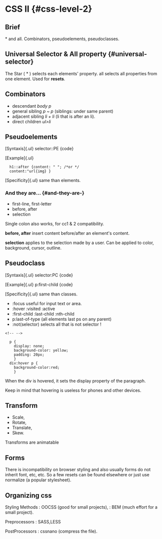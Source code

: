 # CSS II {#css-level-2}

## Brief

\* and all. Combinators, pseudoelements, pseudoclasses.

## Universal Selector & All property {#universal-selector}

The Star ( \* ) selects each elements\' property. all selects all
properties from one element. Used for **resets**.

## Combinators

-   descendant *body p*
-   general sibling *p \~ p* (siblings: under same parent)
-   adjacent sibling *li + li* (li that is after an li).
-   direct children *ul>li*

## Pseudoelements

[Syntaxis]{.ul} selector::PE {code}

[Example]{.ul}

      
      h1::after {content: " "; /*or */
      content:"url{img} }
      
        

[Specificity]{.ul} same than elements.

### And they are\... {#and-they-are-}

-   first-line, first-letter
-   before, after
-   selection

Single colon also works, for cc1 & 2 compatibility.

**before, after** insert content before/after an element\'s content.

**selection** applies to the selection made by a user. Can be applied to
color, background, cursor, outline.

## Pseudoclass

[Syntaxis]{.ul} selector:PC {code}

[Example]{.ul} p:first-child {code}

[Specificity]{.ul} same than classes.

-   :focus useful for input text or area.
-   :hover :visited :active
-   :first-child :last-child :nth-child
-   p:last-of-type (all elements last ps on any parent)
-   :not(selector) selects all that is not selector !

```{=html}
<!-- -->
```
      p {
        display: none;
        background-color: yellow;
        padding: 20px;
        }
      div:hover p {
        background-color:red;
        }
        

When the div is hovered, it sets the display property of the paragraph.

Keep in mind that hovering is useless for phones and other devices.

## Transform

-   Scale,
-   Rotate,
-   Translate,
-   Skew.

Transforms are animatable

## Forms

There is incompatibility on browser styling and also usually forms do
not inherit font, etc, etc. So a few resets can be found elsewhere or
just use normalize (a popular stylesheet).

## Organizing css

Styling Methods
:   OOCSS (good for small projects),
:   BEM (much effort for a small project).

Preprocessors
:   SASS,LESS

PostProcessors
:   cssnano (compress the file).
